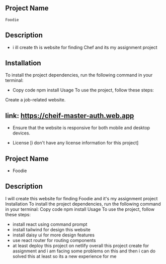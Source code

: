 ## Project Name

`Foodie`

## Description

-  i ill create th is website for finding Chef and its my assignment project

## Installation

To install the project dependencies, run the following command in your terminal:

-  Copy code
   npm install
   Usage
   To use the project, follow these steps:

Create a job-related website.

## link: https://cheif-master-auth.web.app

-  Ensure that the website is responsive for both mobile and desktop devices.

*  License
   [i don't have any license information for this project]

## Project Name

-  Foodie

## Description

I will create this website for finding Foodie and it's my assignment project
Installation
To install the project dependencies, run the following command in your terminal:
Copy code
npm install
Usage
To use the project, follow these steps:

-  install react using command prompt
-  install tailwind for design this website
-  install daisy ui for more design features
-  use react router for routing components
-  at least deploy this project on netlify overall this project create for assignment and i am facing some problems on this and then i can do solved this at least so its a new experience for me

```

```
